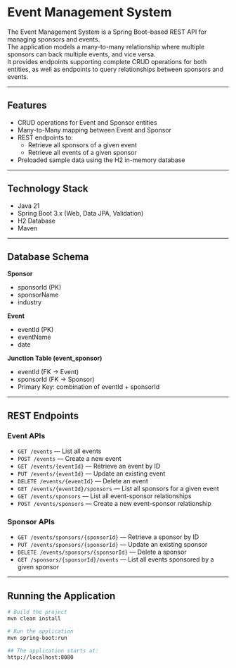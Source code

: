 # Event Management System

The Event Management System is a Spring Boot–based REST API for managing sponsors and events.  
The application models a many-to-many relationship where multiple sponsors can back multiple events, and vice versa.  
It provides endpoints supporting complete CRUD operations for both entities, as well as endpoints to query relationships between sponsors and events.

---

## Features
- CRUD operations for Event and Sponsor entities  
- Many-to-Many mapping between Event and Sponsor  
- REST endpoints to:  
  - Retrieve all sponsors of a given event  
  - Retrieve all events of a given sponsor  
- Preloaded sample data using the H2 in-memory database  

---

## Technology Stack
- Java 21  
- Spring Boot 3.x (Web, Data JPA, Validation)  
- H2 Database  
- Maven  

---

## Database Schema

**Sponsor**  
- sponsorId (PK)  
- sponsorName  
- industry  

**Event**  
- eventId (PK)  
- eventName  
- date  

**Junction Table (event_sponsor)**  
- eventId (FK → Event)  
- sponsorId (FK → Sponsor)  
- Primary Key: combination of eventId + sponsorId  

---

## REST Endpoints

### Event APIs
- `GET /events` — List all events  
- `POST /events` — Create a new event  
- `GET /events/{eventId}` — Retrieve an event by ID  
- `PUT /events/{eventId}` — Update an existing event  
- `DELETE /events/{eventId}` — Delete an event  
- `GET /events/{eventId}/sponsors` — List all sponsors for a given event  
- `GET /events/sponsors` — List all event-sponsor relationships  
- `POST /events/sponsors` — Create a new event-sponsor relationship  

### Sponsor APIs
- `GET /events/sponsors/{sponsorId}` — Retrieve a sponsor by ID  
- `PUT /events/sponsors/{sponsorId}` — Update an existing sponsor  
- `DELETE /events/sponsors/{sponsorId}` — Delete a sponsor  
- `GET /sponsors/{sponsorId}/events` — List all events sponsored by a given sponsor  

---

## Running the Application

```bash
# Build the project
mvn clean install

# Run the application
mvn spring-boot:run

## The application starts at:
http://localhost:8080